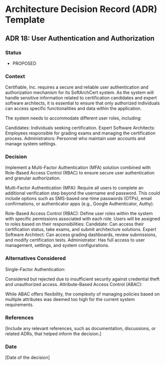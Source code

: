 # Architecture Decision Record (ADR) Template

## ADR 18: User Authentication and Authorization

### Status
- PROPOSED

### Context

Certifiable, Inc. requires a secure and reliable user authentication and authorization mechanism for its SoftArchCert system. As the system will handle sensitive information related to certification candidates and expert software architects, it is essential to ensure that only authorized individuals can access specific functionalities and data within the application.

The system needs to accommodate different user roles, including:

Candidates: Individuals seeking certification.
Expert Software Architects: Employees responsible for grading exams and managing the certification process.
Administrators: Personnel who maintain user accounts and manage system settings.

### Decision
Implement a Multi-Factor Authentication (MFA) solution combined with Role-Based Access Control (RBAC) to ensure secure user authentication and granular authorization.

Multi-Factor Authentication (MFA):
Require all users to complete an additional verification step beyond the username and password. This could include options such as SMS-based one-time passwords (OTPs), email confirmations, or authenticator apps (e.g., Google Authenticator, Authy).

Role-Based Access Control (RBAC):
Define user roles within the system with specific permissions associated with each role. Users will be assigned to roles based on their responsibilities:
Candidate: Can access their certification status, take exams, and submit architecture solutions.
Expert Software Architect: Can access grading dashboards, review submissions, and modify certification tests.
Administrator: Has full access to user management, settings, and system configurations.

### Alternatives Considered
Single-Factor Authentication:

Considered but rejected due to insufficient security against credential theft and unauthorized access.
Attribute-Based Access Control (ABAC):

While ABAC offers flexibility, the complexity of managing policies based on multiple attributes was deemed too high for the current system requirements.

### References
[Include any relevant references, such as documentation, discussions, or related ADRs, that helped inform the decision.]

### Date
[Date of the decision]
